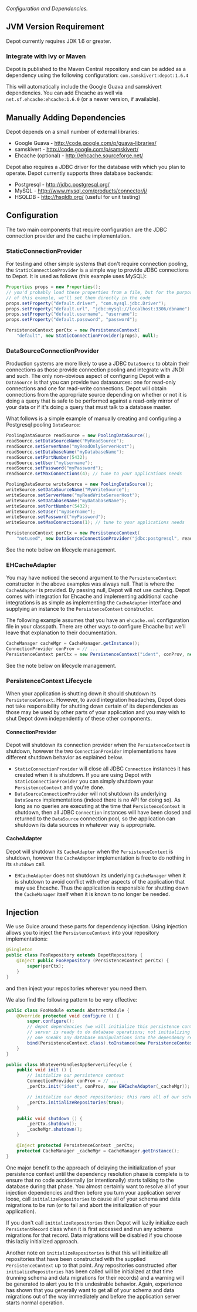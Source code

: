 _Configuration and Dependencies._

## JVM Version Requirement

Depot currently requires JDK 1.6 or greater.

### Integrate with Ivy or Maven

Depot is published to the Maven Central repository and can be added as a dependency using the
following configuration: `com.samskivert:depot:1.6.4`

This will automatically include the Google Guava and samskivert dependencies. You can add Ehcache
as well via `net.sf.ehcache:ehcache:1.6.0` (or a newer version, if available).

## Manually Adding Dependencies

Depot depends on a small number of external libraries:

  * Google Guava - http://code.google.com/p/guava-libraries/
  * samskivert - http://code.google.com/p/samskivert/
  * Ehcache (optional) - http://ehcache.sourceforge.net/

Depot also requires a JDBC driver for the database with which you plan to operate. Depot currently
supports three database backends:

  * Postgresql - http://jdbc.postgresql.org/
  * MySQL - http://www.mysql.com/products/connector/j/
  * HSQLDB - http://hsqldb.org/ (useful for unit testing)

## Configuration

The two main components that require configuration are the JDBC connection provider and the cache
implementation.

### StaticConnectionProvider

For testing and other simple systems that don't require connection pooling, the
`StaticConnectionProvider` is a simple way to provide JDBC connections to Depot. It is used as
follows (this example uses MySQL):

```java
Properties props = new Properties();
// you'd probably load these properties from a file, but for the purposes
// of this example, we'll set them directly in the code
props.setProperty("default.driver", "com.mysql.jdbc.Driver");
props.setProperty("default.url", "jdbc:mysql://localhost:3306/dbname");
props.setProperty("default.username", "username");
props.setProperty("default.password", "password");

PersistenceContext perCtx = new PersistenceContext(
    "default", new StaticConnectionProvider(props), null);
```

### DataSourceConnectionProvider

Production systems are more likely to use a JDBC `DataSource` to obtain their connections as those
provide connection pooling and integrate with JNDI and such. The only non-obvious aspect of
configuring Depot with a `DataSource` is that you can provide two datasources: one for read-only
connections and one for read-write connections. Depot will obtain connections from the appropriate
source depending on whether or not it is doing a query that is safe to be performed against a
read-only mirror of your data or if it's doing a query that must talk to a database master.

What follows is a simple example of manually creating and configuring a Postgresql pooling
`DataSource`:

```java
PoolingDataSource readSource = new PoolingDataSource();
readSource.setDataSourceName("MyReadSource");
readSource.setServerName("myReadOnlyServerHost");
readSource.setDatabaseName("myDatabaseName");
readSource.setPortNumber(5432);
readSource.setUser("myUsername");
readSource.setPassword("myPassword");
readSource.setMaxConnections(4); // tune to your applications needs

PoolingDataSource writeSource = new PoolingDataSource();
writeSource.setDataSourceName("MyWriteSource");
writeSource.setServerName("myReadWriteServerHost");
writeSource.setDatabaseName("myDatabaseName");
writeSource.setPortNumber(5432);
writeSource.setUser("myUsername");
writeSource.setPassword("myPassword");
writeSource.setMaxConnections(1); // tune to your applications needs

PersistenceContext perCtx = new PersistenceContext(
    "notused", new DataSourceConnectionProvider("jdbc:postgresql", readSource, writeSource), null);
```

See the note below on lifecycle management.

### EHCacheAdapter

You may have noticed the second argument to the `PersistenceContext` constructor in the above
examples was always null. That is where the `CacheAdapter` is provided. By passing null, Depot will
not use caching. Depot comes with integration for Ehcache and implementing additional cache
integrations is as simple as implementing the `CacheAdapter` interface and supplying an instance to
the `PersistenceContext` constructor.

The following example assumes that you have an `ehcache.xml` configuration file in your classpath.
There are other ways to configure Ehcache but we'll leave that explanation to their documentation.

```java
CacheManager cacheMgr = CacheManager.getInstance();
ConnectionProvider conProv = // ...
PersistenceContext perCtx = new PersistenceContext("ident", conProv, new EHCacheAdapter(cacheMgr));
```

See the note below on lifecycle management.

### PersistenceContext Lifecycle

When your application is shutting down it should shutdown its `PersistenceContext`. However, to
avoid integration headaches, Depot does not take responsibility for shutting down certain of its
dependencies as those may be used by other parts of your application and you may wish to shut Depot
down independently of these other components.

#### ConnectionProvider

Depot will shutdown its connection provider when the `PersistenceContext` is shutdown, however the
two `ConnectionProvider` implementations have different shutdown behavior as explained below.

  * `StaticConnectionProvider` will close all JDBC `Connection` instances it has created when it is
    shutdown. If you are using Depot with `StaticConnectionProvider` you can simply shutdown your
    `PersistenceContext` and you're done.
  * `DataSourceConnectionProvider` will not shutdown its underlying `DataSource` implementations
    (indeed there is no API for doing so). As long as no queries are executing at the time that
    `PersistenceContext` is shutdown, then all JDBC `Connection` instances will have been closed
    and returned to the `DataSource` connection pool, so the application can shutdown its data
    sources in whatever way is appropriate.

#### CacheAdapter

Depot will shutdown its `CacheAdapter` when the `PersistenceContext` is shutdown, however the
`CacheAdapter` implementation is free to do nothing in its `shutdown` call.

  * `EHCacheAdapter` does not shutdown its underlying `CacheManager` when it is shutdown to avoid
    conflict with other aspects of the application that may use Ehcache. Thus the application is
    responsible for shutting down the `CacheManager` itself when it is known to no longer be
    needed.

## Injection

We use Guice around these parts for dependency injection. Using injection allows you to inject the
`PersistenceContext` into your repository implementations:

```java
@Singleton
public class FooRepository extends DepotRepository {
    @Inject public FooRepository (PersistenceContext perCtx) {
        super(perCtx);
    }
}
```

and then inject your repositories wherever you need them.

We also find the following pattern to be very effective:

```java
public class FooModule extends AbstractModule {
    @Override protected void configure () {
        super.configure();
        // depot dependencies (we will initialize this persistence context later when the
        // server is ready to do database operations; not initializing it now ensures that no
        // one sneaks any database manipulations into the dependency resolution phase)
        bind(PersistenceContext.class).toInstance(new PersistenceContext());
    }
}

public class WhateverHandlesAppServerLifecycle {
    public void init () {
        // initialize our persistence context
        ConnectionProvider conProv = // ...
        _perCtx.init("ident", conProv, new EHCacheAdapter(_cacheMgr));

        // initialize our depot repositories; this runs all of our schema and data migrations
        _perCtx.initializeRepositories(true);
    }

    public void shutdown () {
        _perCtx.shutdown();
        _cacheMgr.shutdown();
    }

    @Inject protected PersistenceContext _perCtx;
    protected CacheManager _cacheMgr = CacheManager.getInstance();
}
```

One major benefit to the approach of delaying the initialization of your persistence context until
the dependency resolution phase is complete is to ensure that no code accidentally (or
intentionally) starts talking to the database during that phase. You almost certainly want to
resolve all of your injection dependencies and then before you turn your application server loose,
call `initializeRepositories` to cause all of your schema and data migrations to be run (or to fail
and abort the initialization of your application).

If you don't call `initializeRepositories` then Depot will lazily initialize each
`PersistentRecord` class when it is first accessed and run any schema migrations for that record.
Data migrations will be disabled if you choose this lazily initialized approach.

Another note on `initializeRepositories` is that this will initialize all repositories that have
been constructed with the supplied `PersistenceContext` up to that point. Any repositories
constructed after `initializeRepositories` has been called will be initialized at that time
(running schema and data migrations for their records) and a warning will be generated to alert you
to this undesirable behavior. Again, experience has shown that you generally want to get all of
your schema and data migrations out of the way immediately and before the application server starts
normal operation.
